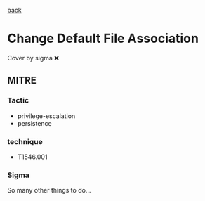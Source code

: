 [back](../index.md)
# Change Default File Association
Cover by sigma :x: 

## MITRE
### Tactic
  - privilege-escalation
  - persistence

### technique
  - T1546.001

### Sigma

 So many other things to do...